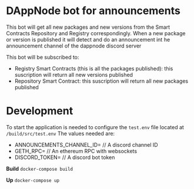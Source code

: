 # DAppNode bot for announcements

This bot will get all new packages and new versions from the Smart Contracts Repository and Registry correspondingly. When a new package or version is published it will detect and do an announcement int he announcement channel of the dappnode discord server

This bot will be subscribed to:

- Registry Smart Contracts (this is all the packages published): this suscription will return all new versions published
- Repository Smart Contract: this suscription will return all new packages published

# Development

To start the application is needed to configure the `test.env` file located at `/build/src/test.env`
The values needed are:

- ANNOUNCEMENTS_CHANNEL_ID= // A discord channel ID
- GETH_RPC= // An ethereum RPC with websockets
- DISCORD_TOKEN= // A discord bot token

**Build**
`docker-compose build`

**Up**
`docker-compose up`
